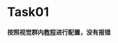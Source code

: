 # Task01
**按照视觉群内[教程](https://xjtu-rmv.github.io/%E4%BB%BB%E5%8A%A1%E4%B9%A6/Ubuntu.html)进行配置，没有报错**
